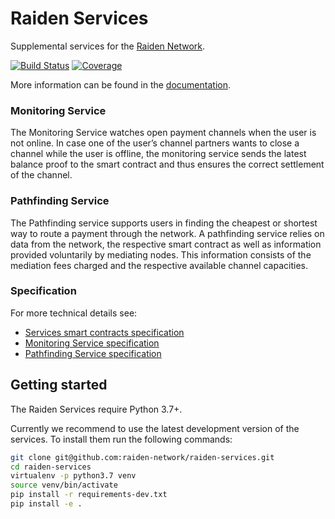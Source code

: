 # Raiden Services

Supplemental services for the [Raiden Network](https://raiden.network/).

[![Build Status](https://travis-ci.com/raiden-network/raiden-services.svg?branch=master)](https://travis-ci.com/raiden-network/raiden-services)
[![Coverage](https://img.shields.io/codecov/c/github/raiden-network/raiden-services.svg?style=round)](https://codecov.io/gh/raiden-network/raiden-services/)

More information can be found in the [documentation](https://raiden-services.readthedocs.io/en/latest/).

### Monitoring Service

The Monitoring Service watches open payment channels when the user is not online. In case one of the user’s channel partners wants to close a channel while the user is offline, the monitoring service sends the latest balance proof to the smart contract and thus ensures the correct settlement of the channel.

### Pathfinding Service

The Pathfinding service supports users in finding the cheapest or shortest way to route a payment through the network. A pathfinding service relies on data from the network, the respective smart contract as well as information provided voluntarily by mediating nodes. This information consists of the mediation fees charged and the respective available channel capacities.

### Specification

For more technical details see:
- [Services smart contracts specification](https://raiden-network-specification.readthedocs.io/en/latest/service_contracts.html)
- [Monitoring Service specification](https://raiden-network-specification.readthedocs.io/en/latest/monitoring_service.html)
- [Pathfinding Service specification](https://raiden-network-specification.readthedocs.io/en/latest/pathfinding_service.html)

## Getting started

The Raiden Services require Python 3.7+.

Currently we recommend to use the latest development version of the services. To install them run the following commands:

```sh
git clone git@github.com:raiden-network/raiden-services.git
cd raiden-services
virtualenv -p python3.7 venv
source venv/bin/activate
pip install -r requirements-dev.txt
pip install -e .
```
